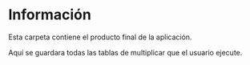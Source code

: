 # Información

Esta carpeta contiene el producto final de la aplicación.

Aquí se guardara todas las tablas de multiplicar que el usuario ejecute.
